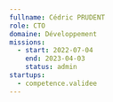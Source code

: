 ```yaml
---
fullname: Cédric PRUDENT
role: CTO
domaine: Développement
missions:
  - start: 2022-07-04
    end: 2023-04-03
    status: admin
startups:
  - competence.validee
---
```


